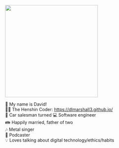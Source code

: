 <img src="https://i.ibb.co/vh8fqy7/henshin-coder-hi-res.jpg" width="300px">

👋 My name is David!\
🦸‍♂️ The Henshin Coder: https://dlmarshall3.github.io/ \
🚙 Car salesman turned 💻 Software engineer\
👪 Happily married, father of two\
🎶 Metal singer\
🎤 Podcaster\
💡 Loves talking about digital technology/ethics/habits

<!--
**dlmarshall3/dlmarshall3** is a ✨ _special_ ✨ repository because its `README.md` (this file) appears on your GitHub profile.

Here are some ideas to get you started:

- 🔭 I’m currently working on ...
- 🌱 I’m currently learning ...
- 👯 I’m looking to collaborate on ...
- 🤔 I’m looking for help with ...
- 💬 Ask me about ...
- 📫 How to reach me: ...
- 😄 Pronouns: ...
- ⚡ Fun fact: ...
-->
